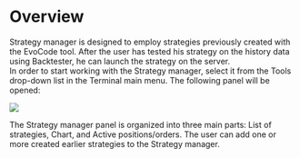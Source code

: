 # Overview

Strategy manager is designed to employ strategies previously created with the EvoCode tool. After the user has tested his strategy on the history data using Backtester, he can launch the strategy on the server.  
In order to start working with the Strategy manager, select it from the Tools drop-down list in the Terminal main menu. The following panel will be opened:

![](https://lh3.googleusercontent.com/_L1GAxdkP0V53sVCk04gUcUMrDBcNS4-glqeHRVoU5o1tgMOjaC_4-nsE3haYzXfZHY-bA_D-WUeaACZdmZjiQqblEWzX0iiiuDB2-nFQKi_TQAcwgJ3s4ZYXpoFDbpXUir7Uzp7)

The Strategy manager panel is organized into three main parts: List of strategies, Chart, and Active positions/orders. The user can add one or more created earlier strategies to the Strategy manager.

